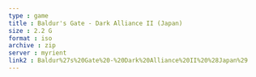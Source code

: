 ```yaml
---
type : game
title : Baldur's Gate - Dark Alliance II (Japan)
size : 2.2 G
format : iso
archive : zip
server : myrient
link2 : Baldur%27s%20Gate%20-%20Dark%20Alliance%20II%20%28Japan%29
---
```

